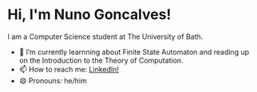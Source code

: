 # Hi, I'm Nuno Goncalves! 

I am a Computer Science student at The University of Bath. 

- 🌱 I’m currently learnning about Finite State Automaton and reading up on the Introduction to the Theory of Computation.
- 📫 How to reach me: [LinkedIn!](https://www.linkedin.com/in/goncalves-925b18162/)
- 😄 Pronouns: he/him
